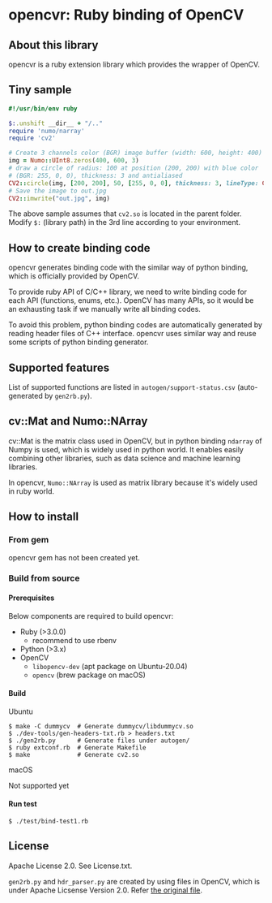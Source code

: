 # opencvr: Ruby binding of OpenCV

## About this library

opencvr is a ruby extension library which provides the wrapper of OpenCV.

## Tiny sample

```ruby
#!/usr/bin/env ruby

$:.unshift __dir__ + "/.."
require 'numo/narray'
require 'cv2'

# Create 3 channels color (BGR) image buffer (width: 600, height: 400)
img = Numo::UInt8.zeros(400, 600, 3)
# draw a circle of radius: 100 at position (200, 200) with blue color
# (BGR: 255, 0, 0), thickness: 3 and antialiased
CV2::circle(img, [200, 200], 50, [255, 0, 0], thickness: 3, lineType: CV2::LINE_AA)
# Save the image to out.jpg
CV2::imwrite("out.jpg", img)
```

The above sample assumes that `cv2.so` is located in the parent folder. Modify `$:` (library path) in the 3rd line according to your environment.

## How to create binding code

opencvr generates binding code with the similar way of python binding, which is officially provided by OpenCV.

To provide ruby API of C/C++ library, we need to write binding code for each API (functions, enums, etc.). OpenCV has many APIs, so it would be an exhausting task if we manually write all binding codes.

To avoid this problem, python binding codes are automatically generated by reading header files of C++ interface. opencvr uses similar way and reuse some scripts of python binding generator.

## Supported features

List of supported functions are listed in `autogen/support-status.csv` (auto-generated by `gen2rb.py`).

## cv::Mat and Numo::NArray

cv::Mat is the matrix class used in OpenCV, but in python binding `ndarray` of Numpy is used, which is widely used in python world. It enables easily combining other libraries, such as data science and machine learning libraries.

In opencvr, `Numo::NArray` is used as matrix library because it's widely used in ruby world.

## How to install

### From gem

opencvr gem has not been created yet.

### Build from source

#### Prerequisites

Below components are required to build opencvr:

* Ruby (>3.0.0)
  * recommend to use rbenv
* Python (>3.x)
* OpenCV
  * `libopencv-dev` (apt package on Ubuntu-20.04)
  * `opencv` (brew package on macOS)

#### Build

Ubuntu


```
$ make -C dummycv  # Generate dummycv/libdummycv.so
$ ./dev-tools/gen-headers-txt.rb > headers.txt
$ ./gen2rb.py      # Generate files under autogen/
$ ruby extconf.rb  # Generate Makefile
$ make             # Generate cv2.so
```

macOS

Not supported yet

#### Run test

```
$ ./test/bind-test1.rb
```

## License

Apache License 2.0. See License.txt.

`gen2rb.py` and `hdr_parser.py` are created by using files in OpenCV, which is under Apache Licsense Version 2.0. Refer [the original file](https://github.com/opencv/opencv/blob/4.5.2/modules/python/src2/gen2.py).
